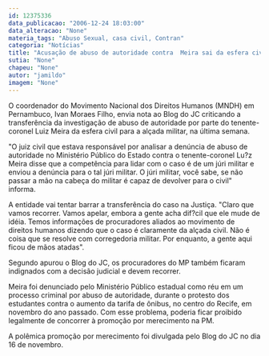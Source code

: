 ```yaml
---
id: 12375336
data_publicacao: "2006-12-24 18:03:00"
data_alteracao: "None"
materia_tags: "Abuso Sexual, casa civil, Contran"
categoria: "Notícias"
title: "Acusação de abuso de autoridade contra  Meira sai da esfera civil e será julgada na corregedoria militar"
sutia: "None"
chapeu: "None"
autor: "jamildo"
imagem: "None"
---
```

<p>O coordenador do Movimento Nacional dos Direitos Humanos (MNDH) em Pernambuco, Ivan Moraes Filho, envia nota ao Blog do JC criticando a transfer&ecirc;ncia da investiga&ccedil;&atilde;o de abuso de autoridade por parte do tenente-coronel Luiz Meira da esfera civil para a al&ccedil;ada militar, na &uacute;ltima semana.</p>
<p>"O juiz civil que estava respons&aacute;vel por analisar a den&uacute;ncia de abuso de autoridade no Minist&eacute;rio P&uacute;blico do Estado contra o tenente-coronel Lu?z Meira disse que a compet&ecirc;ncia para lidar com o caso &eacute; de um j&uacute;ri militar e enviou a den&uacute;ncia para o tal j&uacute;ri militar. O j&uacute;ri militar, voc&ecirc; sabe, se n&atilde;o passar a m&atilde;o na cabe&ccedil;a do militar &eacute; capaz de devolver para o civil" informa.</p>
<p>A entidade vai tentar barrar a transfer&ecirc;ncia do caso na Justi&ccedil;a. "Claro que vamos recorrer. Vamos apelar, embora a gente acha dif?cil que ele mude de id&eacute;ia. Temos informa&ccedil;&otilde;es de procuradores aliados ao movimento de direitos humanos dizendo que o caso &eacute; claramente da al&ccedil;ada civil. N&atilde;o &eacute; coisa que se resolve com corregedoria militar. Por enquanto, a gente aqui ficou de m&atilde;os atadas".</p>
<p>Segundo apurou o Blog do JC, os procuradores do MP tamb&eacute;m ficaram indignados com a decis&atilde;o judicial e devem recorrer.</p>
<p>Meira foi denunciado pelo Minist&eacute;rio P&uacute;blico estadual como r&eacute;u em um processo criminal por abuso de autoridade, durante o protesto dos estudantes contra o aumento da tarifa de &ocirc;nibus, no centro do Recife, em novembro do ano passado. Com esse problema, poderia ficar proibido legalmente de concorrer &agrave; promo&ccedil;&atilde;o por merecimento na PM.</p>
<p>A pol&ecirc;mica promo&ccedil;&atilde;o por merecimento foi divulgada pelo Blog do JC no dia 16 de novembro.</p>

